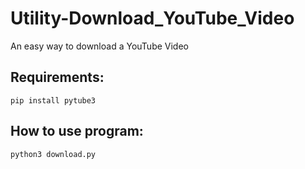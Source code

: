 # Utility-Download_YouTube_Video
An easy way to download a YouTube Video

## Requirements:

`pip install pytube3`

## How to use program:

`python3 download.py`

